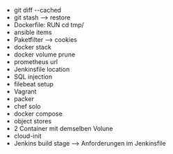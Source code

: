 - git diff --cached
- git stash --> restore
- Dockerfile: RUN cd tmp/
- ansible items
- Paketfilter --> cookies
- docker stack
- docker volume prune
- prometheus url
- Jenkinsfile location
- SQL injection
- filebeat setup
- Vagrant
- packer
- chef solo
- docker compose
- object stores 
- 2 Container mit demselben Volune
- cloud-init
- Jenkins build stage --> Anforderungen im Jenkinsfile
